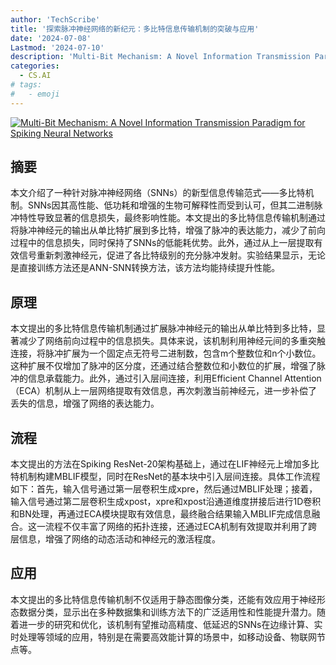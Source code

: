 ```yaml
---
author: 'TechScribe'
title: '探索脉冲神经网络的新纪元：多比特信息传输机制的突破与应用'
date: '2024-07-08'
Lastmod: '2024-07-10'
description: 'Multi-Bit Mechanism: A Novel Information Transmission Paradigm for Spiking Neural Networks'
categories:
  - CS.AI
# tags:
#   - emoji
---
```


[![Multi-Bit Mechanism: A Novel Information Transmission Paradigm for Spiking Neural Networks](https://arxiv-research-1301205113.cos.ap-guangzhou.myqcloud.com/images/2407.05739v1.pdf_0.jpg)](https://arxiv.org/abs/2407.05739v1)

## 摘要

本文介绍了一种针对脉冲神经网络（SNNs）的新型信息传输范式——多比特机制。SNNs因其高性能、低功耗和增强的生物可解释性而受到认可，但其二进制脉冲特性导致显著的信息损失，最终影响性能。本文提出的多比特信息传输机制通过将脉冲神经元的输出从单比特扩展到多比特，增强了脉冲的表达能力，减少了前向过程中的信息损失，同时保持了SNNs的低能耗优势。此外，通过从上一层提取有效信号重新刺激神经元，促进了各比特级别的充分脉冲发射。实验结果显示，无论是直接训练方法还是ANN-SNN转换方法，该方法均能持续提升性能。<!--more-->

## 原理

本文提出的多比特信息传输机制通过扩展脉冲神经元的输出从单比特到多比特，显著减少了网络前向过程中的信息损失。具体来说，该机制利用神经元间的多重突触连接，将脉冲扩展为一个固定点无符号二进制数，包含m个整数位和n个小数位。这种扩展不仅增加了脉冲的区分度，还通过结合整数位和小数位的扩展，增强了脉冲的信息承载能力。此外，通过引入层间连接，利用Efficient Channel Attention（ECA）机制从上一层网络提取有效信息，再次刺激当前神经元，进一步补偿了丢失的信息，增强了网络的表达能力。

## 流程

本文提出的方法在Spiking ResNet-20架构基础上，通过在LIF神经元上增加多比特机制构建MBLIF模型，同时在ResNet的基本块中引入层间连接。具体工作流程如下：首先，输入信号通过第一层卷积生成xpre，然后通过MBLIF处理；接着，输入信号通过第二层卷积生成xpost，xpre和xpost沿通道维度拼接后进行1D卷积和BN处理，再通过ECA模块提取有效信息，最终融合结果输入MBLIF完成信息融合。这一流程不仅丰富了网络的拓扑连接，还通过ECA机制有效提取并利用了跨层信息，增强了网络的动态活动和神经元的激活程度。

## 应用

本文提出的多比特信息传输机制不仅适用于静态图像分类，还能有效应用于神经形态数据分类，显示出在多种数据集和训练方法下的广泛适用性和性能提升潜力。随着进一步的研究和优化，该机制有望推动高精度、低延迟的SNNs在边缘计算、实时处理等领域的应用，特别是在需要高效能计算的场景中，如移动设备、物联网节点等。
